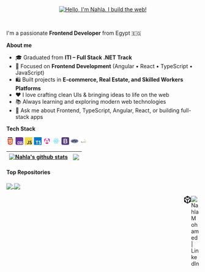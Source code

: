 <p align="center">
  <a href="#">
    <img width="80%" alt="Hello, I'm Nahla. I build the web!" src="./assets/gh-readme-header.png" />
  </a>
</p>

<br />

I'm a passionate **Frontend Developer** from Egypt 🇪🇬

**About me**

- 🎓 Graduated from **ITI – Full Stack .NET Track**
- 💼 Focused on **Frontend Development** (Angular • React • TypeScript • JavaScript)
- 🛍 Built projects in **E-commerce, Real Estate, and Skilled Workers Platforms**
- ❤️ I love crafting clean UIs & bringing ideas to life on the web
- 📚 Always learning and exploring modern web technologies
- 💬 Ask me about Frontend, TypeScript, Angular, React, or building full-stack apps

**Tech Stack**

<code><img height="20" alt="html" src="https://raw.githubusercontent.com/github/explore/master/topics/html/html.png"></code>
<code><img height="20" alt="css" src="https://raw.githubusercontent.com/github/explore/master/topics/css/css.png"></code>
<code><img height="20" alt="javascript" src="https://raw.githubusercontent.com/github/explore/master/topics/javascript/javascript.png"></code>
<code><img height="20" alt="typescript" src="https://raw.githubusercontent.com/github/explore/master/topics/typescript/typescript.png"></code>
<code><img height="20" alt="angular" src="https://raw.githubusercontent.com/github/explore/master/topics/angular/angular.png"></code>
<code><img height="20" alt="react" src="https://raw.githubusercontent.com/github/explore/master/topics/react/react.png"></code>
<code><img height="20" alt="bootstrap" src="https://raw.githubusercontent.com/github/explore/master/topics/bootstrap/bootstrap.png"></code>
<code><img height="20" alt="php" src="https://raw.githubusercontent.com/github/explore/master/topics/php/php.png"></code>
<code><img height="20" alt="mysql" src="https://raw.githubusercontent.com/github/explore/master/topics/mysql/mysql.png"></code>

| <a href="https://github.com/nahlamohamed"><img align="center" src="https://github-readme-stats.vercel.app/api?username=nahlamohamed&show_icons=true&include_all_commits=true&theme=buefy&hide_border=true" alt="Nahla's github stats" /></a> | <a href="https://github.com/nahlamohamed"><img align="center" src="https://github-readme-stats.vercel.app/api/top-langs/?username=nahlamohamed&layout=compact&theme=buefy&hide_border=true" /></a> |
| ------------- | ------------- |

#### Top Repositories

<a href="https://github.com/nahlamohamed/ecommerce-project">
  <img align="center" src="https://github-readme-stats.vercel.app/api/pin/?username=nahlamohamed&repo=ecommerce-project&theme=buefy" />
</a>
<a href="https://github.com/nahlamohamed/real-estate-platform">
  <img align="center" src="https://github-readme-stats.vercel.app/api/pin/?username=nahlamohamed&repo=real-estate-platform&theme=buefy" />
</a>

<br />
<br />

<a href="https://www.linkedin.com/in/nahlamohamed">
  <img align="right" alt="Nahla Mohamed | LinkedIn" width="21px" src="https://raw.githubusercontent.com/anuraghazra/anuraghazra/master/assets/linkedin.svg" />
</a>
<a href="https://codesandbox.io/u/nahlamohamed">
  <img align="right" alt="Nahla Mohamed | CodeSandbox" width="20px" src="https://raw.githubusercontent.com/anuraghazra/anuraghazra/master/assets/codesandbox.svg" />
</a>
